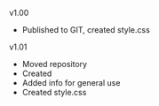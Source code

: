 v1.00
 - Published to GIT, created style.css

v1.01
 - Moved repository
 - Created <nav>
 - Added <meta> info for general use
 - Created style.css